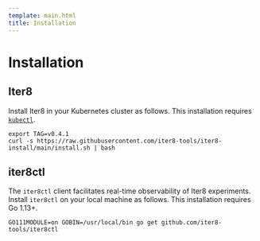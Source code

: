 ```yaml
---
template: main.html
title: Installation
---
```


# Installation

## Iter8

Install Iter8 in your Kubernetes cluster as follows. This installation requires [`kubectl`](https://kubernetes.io/docs/tasks/tools/install-kubectl/).

```shell
export TAG=v0.4.1
curl -s https://raw.githubusercontent.com/iter8-tools/iter8-install/main/install.sh | bash
```

## iter8ctl
The `iter8ctl` client facilitates real-time observability of Iter8 experiments. Install `iter8ctl` on your local machine as follows. This installation requires Go 1.13+.

```shell
GO111MODULE=on GOBIN=/usr/local/bin go get github.com/iter8-tools/iter8ctl
```